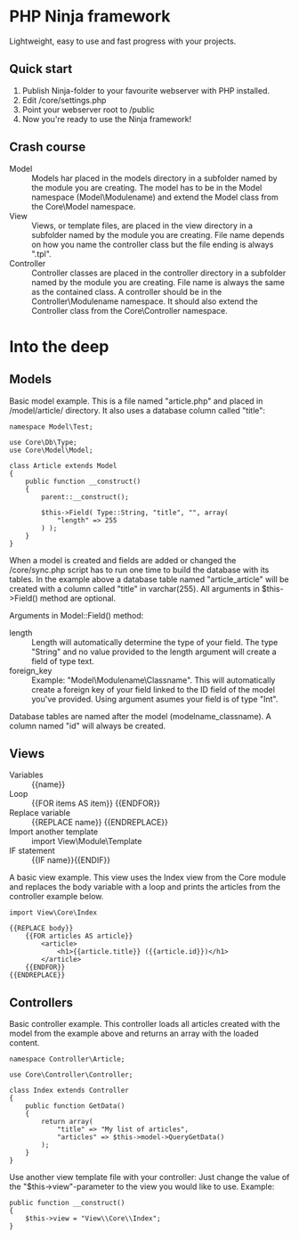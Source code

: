 PHP Ninja framework
===================
Lightweight, easy to use and fast progress with your projects.

Quick start
-----------

1.  Publish Ninja-folder to your favourite webserver with PHP installed.
2. 	Edit /core/settings.php
3. 	Point your webserver root to /public
4. 	Now you're ready to use the Ninja framework!

Crash course
------------

<dl>
	<dt>Model</dt>
	<dd>Models har placed in the models directory in a subfolder named by the module you are creating. The model has to be in the Model namespace (Model\Modulename) and extend the Model class from the Core\Model namespace.</dd>
	<dt>View</dt>
	<dd>Views, or template files, are placed in the view directory in a subfolder named by the module you are creating. File name depends on how you name the controller class but the file ending is always ".tpl".</dd>
	<dt>Controller</dt>
	<dd>Controller classes are placed in the controller directory in a subfolder named by the module you are creating. File name is always the same as the contained class. A controller should be in the Controller\Modulename namespace. It should also extend the Controller class from the Core\Controller namespace.</dd>
</dl>

Into the deep
=============

Models
------

Basic model example. This is a file named "article.php" and placed in /model/article/ directory. It also uses a database column called "title":

	namespace Model\Test;

	use Core\Db\Type;
	use Core\Model\Model;

	class Article extends Model
	{
		public function __construct()
		{
			parent::__construct();

			$this->Field( Type::String, "title", "", array(
				"length" => 255
			) );
		}
	}

When a model is created and fields are added or changed the /core/sync.php script has to run one time to build the database with its tables. In the example above a database table named "article_article" will be created with a column called "title" in varchar(255). All arguments in $this->Field() method are optional.

Arguments in Model::Field() method:
<dl>
	<dt>length</dt>
	<dd>Length will automatically determine the type of your field. The type "String" and no value provided to the length argument will create a field of type text.</dd>
	<dt>foreign_key</dt>
	<dd>Example: "Model\Modulename\Classname". This will automatically create a foreign key of your field linked to the ID field of the model you've provided. Using argument asumes your field is of type "Int".</dd>
</dl>

Database tables are named after the model (modelname_classname). A column named "id" will always be created.

Views
-----

<dl>
	<dt>Variables</dt>
	<dd>{{name}}</dd>
	<dt>Loop</dt>
	<dd>{{FOR items AS item}} {{ENDFOR}}</dd>
	<dt>Replace variable</dt>
	<dd>{{REPLACE name}} {{ENDREPLACE}}</dd>
	<dt>Import another template</dt>
	<dd>import View\Module\Template</dd>
	<dt>IF statement</dt>
	<dd>{{IF name}}{{ENDIF}}</dd>
</dl>

A basic view example. This view uses the Index view from the Core module and replaces the body variable with a loop and prints the articles from the controller example below.

	import View\Core\Index
	
	{{REPLACE body}}
		{{FOR articles AS article}}
			<article>
				<h1>{{article.title}} ({{article.id}})</h1>
			</article>
		{{ENDFOR}}
	{{ENDREPLACE}}

Controllers
-----------

Basic controller example. This controller loads all articles created with the model from the example above and returns an array with the loaded content.

	namespace Controller\Article;

	use Core\Controller\Controller;

	class Index extends Controller
	{
		public function GetData()
		{
			return array(
				"title" => "My list of articles",
				"articles" => $this->model->QueryGetData()
			);
		}
	}

Use another view template file with your controller: Just change the value of the "$this->view"-parameter to the view you would like to use.
Example:

	public function __construct()
	{
		$this->view = "View\\Core\\Index";
	}